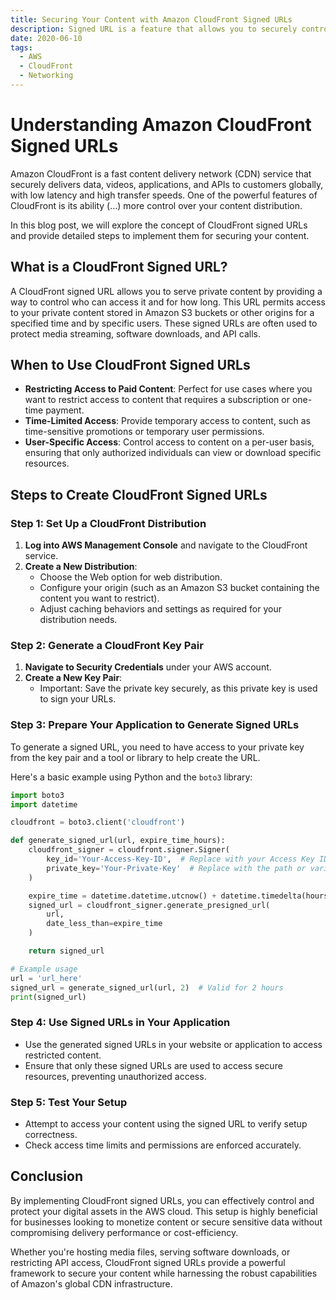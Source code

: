 ```yaml
---
title: Securing Your Content with Amazon CloudFront Signed URLs
description: Signed URL is a feature that allows you to securely control access to your private content hosted on CloudFront. Ideal for scenarios requiring restricted access, such as subscription-based or time-sensitive content delivery, signed URLs ensure that only authorized users can view or download resources. The post guides you through setting up CloudFront, generating key pairs, and creating signed URLs with Python, providing detailed, step-by-step instructions to protect your digital assets effectively.
date: 2020-06-10
tags:
  - AWS
  - CloudFront
  - Networking
---
```


# Understanding Amazon CloudFront Signed URLs

Amazon CloudFront is a fast content delivery network (CDN) service that securely delivers data, videos, applications, and APIs to customers globally, with low latency and high transfer speeds. One of the powerful features of CloudFront is its ability (...) more control over your content distribution.

In this blog post, we will explore the concept of CloudFront signed URLs and provide detailed steps to implement them for securing your content.

## What is a CloudFront Signed URL?

A CloudFront signed URL allows you to serve private content by providing a way to control who can access it and for how long. This URL permits access to your private content stored in Amazon S3 buckets or other origins for a specified time and by specific users. These signed URLs are often used to protect media streaming, software downloads, and API calls.

## When to Use CloudFront Signed URLs

- **Restricting Access to Paid Content**: Perfect for use cases where you want to restrict access to content that requires a subscription or one-time payment.
- **Time-Limited Access**: Provide temporary access to content, such as time-sensitive promotions or temporary user permissions.
- **User-Specific Access**: Control access to content on a per-user basis, ensuring that only authorized individuals can view or download specific resources.

## Steps to Create CloudFront Signed URLs

### Step 1: Set Up a CloudFront Distribution

1. **Log into AWS Management Console** and navigate to the CloudFront service.
2. **Create a New Distribution**:
   - Choose the Web option for web distribution.
   - Configure your origin (such as an Amazon S3 bucket containing the content you want to restrict).
   - Adjust caching behaviors and settings as required for your distribution needs.

### Step 2: Generate a CloudFront Key Pair

1. **Navigate to Security Credentials** under your AWS account.
2. **Create a New Key Pair**:
   - Important: Save the private key securely, as this private key is used to sign your URLs.

### Step 3: Prepare Your Application to Generate Signed URLs

To generate a signed URL, you need to have access to your private key from the key pair and a tool or library to help create the URL.

Here's a basic example using Python and the `boto3` library:

```python
import boto3
import datetime

cloudfront = boto3.client('cloudfront')

def generate_signed_url(url, expire_time_hours):
    cloudfront_signer = cloudfront.signer.Signer(
        key_id='Your-Access-Key-ID',  # Replace with your Access Key ID
        private_key='Your-Private-Key'  # Replace with the path or variable holding your private key
    )

    expire_time = datetime.datetime.utcnow() + datetime.timedelta(hours=expire_time_hours)
    signed_url = cloudfront_signer.generate_presigned_url(
        url,
        date_less_than=expire_time
    )

    return signed_url

# Example usage
url = 'url_here'
signed_url = generate_signed_url(url, 2)  # Valid for 2 hours
print(signed_url)
```

### Step 4: Use Signed URLs in Your Application

- Use the generated signed URLs in your website or application to access restricted content.
- Ensure that only these signed URLs are used to access secure resources, preventing unauthorized access.

### Step 5: Test Your Setup

- Attempt to access your content using the signed URL to verify setup correctness.
- Check access time limits and permissions are enforced accurately.

## Conclusion

By implementing CloudFront signed URLs, you can effectively control and protect your digital assets in the AWS cloud. This setup is highly beneficial for businesses looking to monetize content or secure sensitive data without compromising delivery performance or cost-efficiency.

Whether you're hosting media files, serving software downloads, or restricting API access, CloudFront signed URLs provide a powerful framework to secure your content while harnessing the robust capabilities of Amazon's global CDN infrastructure.

